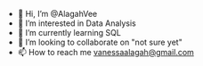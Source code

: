 - 👋 Hi, I’m @AlagahVee
- 👀 I’m interested in Data Analysis
- 🌱 I’m currently learning SQL
- 💞️ I’m looking to collaborate on "not sure yet"  
- 📫 How to reach me vanessaalagah@gmail.com

<!---
AlagahVee/AlagahVee is a ✨ special ✨ repository because its `README.md` (this file) appears on your GitHub profile.
You can click the Preview link to take a look at your changes.
--->
